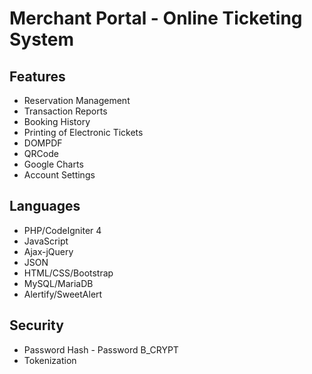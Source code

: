 # Merchant Portal - Online Ticketing System

## Features
- Reservation Management
- Transaction Reports
- Booking History
- Printing of Electronic Tickets
- DOMPDF
- QRCode
- Google Charts
- Account Settings

## Languages
* PHP/CodeIgniter 4
* JavaScript
* Ajax-jQuery
* JSON
* HTML/CSS/Bootstrap
* MySQL/MariaDB
* Alertify/SweetAlert

## Security
* Password Hash - Password B_CRYPT
* Tokenization
